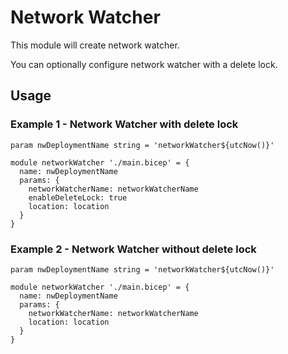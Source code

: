 # Network Watcher
This module will create network watcher.

You can optionally configure network watcher with a delete lock.

## Usage

### Example 1 - Network Watcher with delete lock
``` bicep
param nwDeploymentName string = 'networkWatcher${utcNow()}'

module networkWatcher './main.bicep' = {
  name: nwDeploymentName  
  params: {
    networkWatcherName: networkWatcherName
    enableDeleteLock: true
    location: location
  }
}
```

### Example 2 - Network Watcher without delete lock
``` bicep
param nwDeploymentName string = 'networkWatcher${utcNow()}'

module networkWatcher './main.bicep' = {
  name: nwDeploymentName  
  params: {
    networkWatcherName: networkWatcherName   
    location: location
  }
}
```
